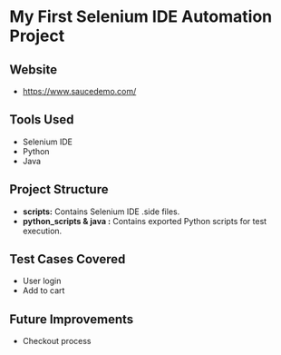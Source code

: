 # My First Selenium IDE Automation Project

## Website
* https://www.saucedemo.com/

## Tools Used
* Selenium IDE
* Python
* Java

## Project Structure
* **scripts:** Contains Selenium IDE .side files.
* **python_scripts & java :** Contains exported Python scripts for test execution.

## Test Cases Covered
* User login
* Add to cart

## Future Improvements
* Checkout process
